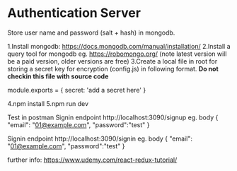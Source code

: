# Authentication Server

Store user name and password (salt + hash) in mongodb.

1.Install mongodb: https://docs.mongodb.com/manual/installation/
2.Install a query tool for mongodb eg. https://robomongo.org/ (note latest version will be a paid version, older versions are free)
3.Create a local file in root for storing a secret key for encryption (config.js) in following format. **Do not checkin this file with source code**

module.exports = { 
    secret: 'add a secret here'
}

4.npm install
5.npm run dev

Test in postman
Signin endpoint http://localhost:3090/signup
eg. body
{
	"email": "01@example.com",
	"password":"test"
}

Signin endpoint http://localhost:3090/signin
eg. body
{
	"email": "01@example.com",
	"password":"test"
}

further info: https://www.udemy.com/react-redux-tutorial/

